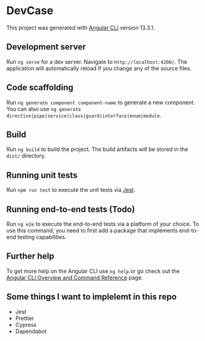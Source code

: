 # DevCase

This project was generated with [Angular CLI](https://github.com/angular/angular-cli) version 13.3.1.

## Development server

Run `ng serve` for a dev server. Navigate to `http://localhost:4200/`. The application will automatically reload if you change any of the source files.

## Code scaffolding

Run `ng generate component component-name` to generate a new component. You can also use `ng generate directive|pipe|service|class|guard|interface|enum|module`.

## Build

Run `ng build` to build the project. The build artifacts will be stored in the `dist/` directory.

## Running unit tests

Run `npm run test` to execute the unit tests via [Jest](https://jestjs.io/).

## Running end-to-end tests (Todo)

Run `ng e2e` to execute the end-to-end tests via a platform of your choice. To use this command, you need to first add a package that implements end-to-end testing capabilities.

## Further help

To get more help on the Angular CLI use `ng help` or go check out the [Angular CLI Overview and Command Reference](https://angular.io/cli) page.


## Some things I want to implelemt in this repo
- Jest
- Prettier
- Cypress
- Dapendabot
